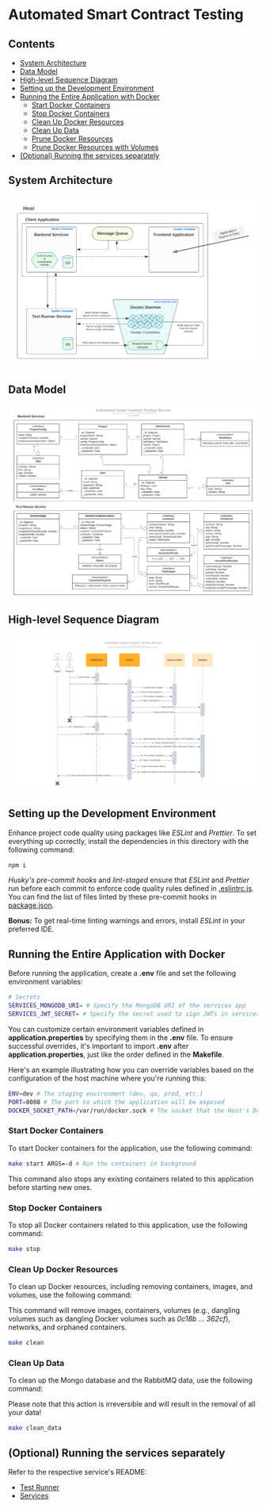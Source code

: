 # Automated Smart Contract Testing

## Contents

- [System Architecture](#system-architecture)
- [Data Model](#data-model)
- [High-level Sequence Diagram](#high-level-sequence-diagram)
- [Setting up the Development Environment](#setting-up-the-development-environment)
- [Running the Entire Application with Docker](#running-the-entire-application-with-docker)
  - [Start Docker Containers](#start-docker-containers)
  - [Stop Docker Containers](#stop-docker-containers)
  - [Clean Up Docker Resources](#clean-up-docker-resources)
  - [Clean Up Data](#clean-up-data)
  - [Prune Docker Resources](#prune-docker-resources)
  - [Prune Docker Resources with Volumes](#prune-docker-resources-with-volumes)
- [(Optional) Running the services separately](#optional-running-the-services-separately)

## System Architecture

![system-architecture](../img/Smart%20Contract%20Testing%20Service%20%7C%20System%20Architecture.png)

## Data Model

![data-model](../img/Smart%20Contract%20Testing%20Service%20%7C%20Data%20Model.png)

## High-level Sequence Diagram

![high-level-sequence-diagram](../img/Smart%20Contract%20Testing%20Service%20%7C%20High-level%20Sequence%20Diagram%20%7C%20Exercise%20Upload%20&%20Code%20Submission.png)

## Setting up the Development Environment

Enhance project code quality using packages like _ESLint_ and _Prettier_. To set everything up correctly, install the dependencies in this directory with the following command:

```bash
npm i
```

_Husky's pre-commit hooks_ and _lint-staged_ ensure that _ESLint_ and _Prettier_ run before each commit to enforce code quality rules defined in [.eslintrc.js](./.eslintrc.js). You can find the list of files linted by these pre-commit hooks in [package.json](./package.json).

**Bonus:** To get real-time linting warnings and errors, install _ESLint_ in your preferred IDE.

## Running the Entire Application with Docker

Before running the application, create a **.env** file and set the following environment variables:

```bash
# Secrets
SERVICES_MONGODB_URI= # Specify the MongoDB URI of the services app
SERVICES_JWT_SECRET= # Specify the secret used to sign JWTs in services app
```

You can customize certain environment variables defined in **application.properties** by specifying them in the **.env** file. To ensure successful overrides, it's important to import **.env** after **application.properties**, just like the order defined in the **Makefile**.

Here's an example illustrating how you can override variables based on the configuration of the host machine where you're running this:

```bash
ENV=dev # The staging environment (dev, qa, prod, etc.)
PORT=8008 # The port to which the application will be exposed
DOCKER_SOCKET_PATH=/var/run/docker.sock # The socket that the Host's Docker Daemon runs on
```

### Start Docker Containers

To start Docker containers for the application, use the following command:

```bash
make start ARGS=-d # Run the containers in background
```

This command also stops any existing containers related to this application before starting new ones.

### Stop Docker Containers

To stop all Docker containers related to this application, use the following command:

```bash
make stop
```

### Clean Up Docker Resources

To clean up Docker resources, including removing containers, images, and volumes, use the following command:

This command will remove images, containers, volumes (e.g., dangling volumes such as dangling Docker volumes such as _0c18b ... 362cf_), networks, and orphaned containers.

```bash
make clean
```

### Clean Up Data

To clean up the Mongo database and the RabbitMQ data, use the following command:

Please note that this action is irreversible and will result in the removal of all your data!

```bash
make clean_data
```

## (Optional) Running the services separately

Refer to the respective service's README:

- [Test Runner](./test-runner/README.md)
- [Services](./services/README.md)

